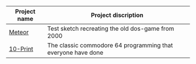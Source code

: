 


Project name | Project discription | 
--- | --- | 
[Meteor](https://www.openprocessing.org/sketch/553724) | Test sketch recreating the old dos-game from 2000 |
[10-Print](https://www.openprocessing.org/sketch/553757) | The classic commodore 64 programming that everyone have done |
